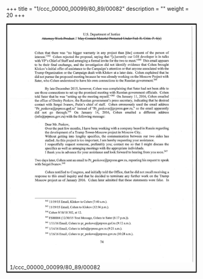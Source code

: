 +++
title = "1/ccc_00000_00099/80_89/00082"
description = ""
weight = 20
+++

<table style="border:2px solid black;max-width:800px;max-height:800px;" 
><tr><td>
<img class="center-fit-jpg"
src="/jpg_/jpg_mueller_report_searchable_082.jpg">
1/ccc_00000_00099/80_89/00082
</img></td></tr></table>
